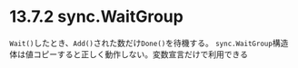 # 13.7.2 sync.WaitGroup
`Wait()`したとき、`Add()`された数だけ`Done()`を待機する。
`sync.WaitGroup`構造体は値コピーすると正しく動作しない。変数宣言だけで利用できる
